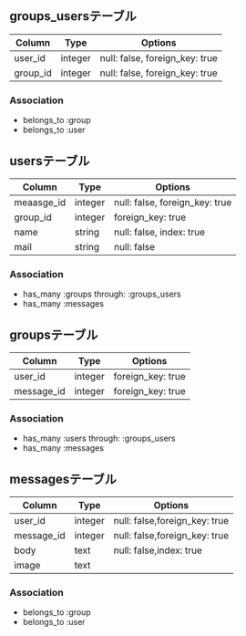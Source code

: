 ## groups_usersテーブル

|Column|Type|Options|
|------|----|-------|
|user_id|integer|null: false, foreign_key: true|
|group_id|integer|null: false, foreign_key: true|

### Association
- belongs_to :group
- belongs_to :user


## usersテーブル

  |Column|Type|Options|
  |------|----|-------|
  |meaasge_id|integer|null: false, foreign_key: true|
  |group_id|integer|foreign_key: true|
  |name|string|null: false, index: true|
  |mail|string|null: false|

### Association
- has_many :groups through:  :groups_users
- has_many :messages


## groupsテーブル

  |Column|Type|Options|
  |------|----|-------|
  |user_id|integer|foreign_key: true|
  |message_id|integer|foreign_key: true|
  
### Association
- has_many :users through:  :groups_users
- has_many :messages


## messagesテーブル

  |Column|Type|Options|
  |------|----|-------|
  |user_id|integer|null: false,foreign_key: true|
  |message_id|integer|null: false,foreign_key: true|
  |body|text|null: false,index: true|
  |image|text||
  
### Association
- belongs_to :group
- belongs_to :user